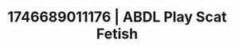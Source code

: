 ---
categories:
- AI lover POV
- AI-generated
- Cosplay
- Consent-based play
- ASMR
- Shadow kink
- Closeness kink
- Dirty mind games
image: /assets/images/1746689011176.jpg
layout: post
seo:
  description: Featured content with premium ABDL Play, Scat Fetish. HD images available.
  keywords: ABDL Play, Scat Fetish
  og_image: /assets/images/1746689011176.jpg
  schema_type: VisualArtwork
tags:
- '#1746689011176'
- Scat Fetish
- ABDL Play
title: 1746689011176 | ABDL Play Scat Fetish
---
